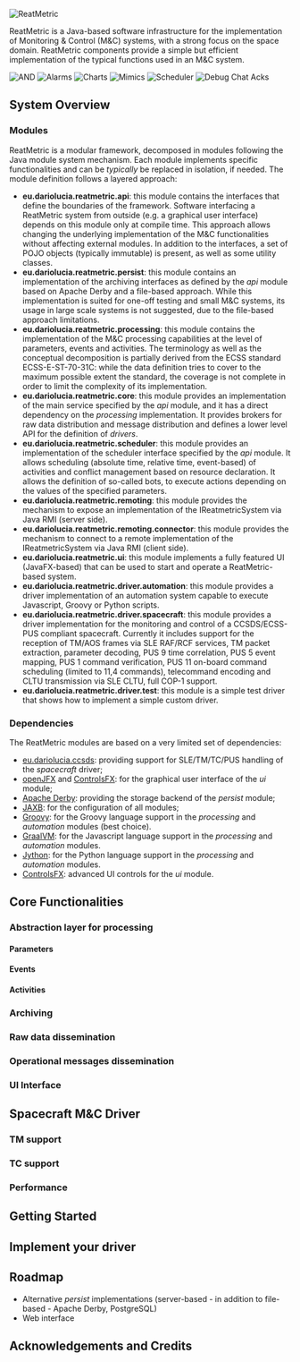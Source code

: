 ![ReatMetric](eu.dariolucia.reatmetric.ui/src/main/resources/eu/dariolucia/reatmetric/ui/fxml/images/logos/logo-full-color-640px.png)

ReatMetric is a Java-based software infrastructure for the implementation of Monitoring & Control (M&C) systems, with a
strong focus on the space domain. ReatMetric components provide a simple but efficient implementation of the typical 
functions used in an M&C system.

![AND](docs/images/reatmetric-and-01.PNG "AND example")
![Alarms](docs/images/reatmetric-alarms-01.PNG "Alarm display example")
![Charts](docs/images/reatmetric-charts-01.PNG "Chart example")
![Mimics](docs/images/reatmetric-mimics-01.PNG "Mimics example")
![Scheduler](docs/images/reatmetric-scheduler-01.PNG "Scheduler example")
![Debug Chat Acks](docs/images/reatmetric-floatings-01.PNG "Chat, debug info, acknowledgement example")
## System Overview

### Modules
ReatMetric is a modular framework, decomposed in modules following the Java module system mechanism. Each module implements specific functionalities and can be _typically_ be replaced in isolation, if needed. The module definition follows a layered approach:
- **eu.dariolucia.reatmetric.api**: this module contains the interfaces that define the boundaries of the framework. Software interfacing a ReatMetric system from outside (e.g. a graphical user interface) depends on this module only at compile time. This approach allows changing the underlying implementation of the M&C functionalities without affecting external modules. In addition to the interfaces, a set of POJO objects (typically immutable) is present, as well as some utility classes.
- **eu.dariolucia.reatmetric.persist**: this module contains an implementation of the archiving interfaces as defined by the _api_ module based on Apache Derby and a file-based approach. While this implementation is suited for one-off testing and small M&C systems, its usage in large scale systems is not suggested, due to the file-based approach limitations.
- **eu.dariolucia.reatmetric.processing**: this module contains the implementation of the M&C processing capabilities at the level of parameters, events and activities. The terminology as well as the conceptual decomposition is partially derived from the ECSS standard ECSS-E-ST-70-31C: while the data definition tries to cover to the maximum possible extent the standard, the coverage is not complete in order to limit the complexity of its implementation.
- **eu.dariolucia.reatmetric.core**: this module provides an implementation of the main service specified by the _api_ module, and it has a direct dependency on the _processing_ implementation. It provides brokers for raw data distribution and message distribution and defines a lower level API for the definition of _drivers_.
- **eu.dariolucia.reatmetric.scheduler**: this module provides an implementation of the scheduler interface specified by the _api_ module. It allows scheduling (absolute time, relative time, event-based) of activities and conflict management based on resource declaration. It allows the definition of so-called bots, to execute actions depending on the values of the specified parameters.
- **eu.dariolucia.reatmetric.remoting**: this module provides the mechanism to expose an implementation of the IReatmetricSystem via Java RMI (server side).
- **eu.dariolucia.reatmetric.remoting.connector**: this module provides the mechanism to connect to a remote implementation of the IReatmetricSystem via Java RMI (client side).
- **eu.dariolucia.reatmetric.ui**: this module implements a fully featured UI (JavaFX-based) that can be used to start and operate a ReatMetric-based system.
- **eu.dariolucia.reatmetric.driver.automation**: this module provides a driver implementation of an automation system capable to execute Javascript, Groovy or Python scripts.
- **eu.dariolucia.reatmetric.driver.spacecraft**: this module provides a driver implementation for the monitoring and control of a CCSDS/ECSS-PUS compliant spacecraft. Currently it includes support for the reception of TM/AOS frames via SLE RAF/RCF services, TM packet extraction, parameter decoding, PUS 9 time correlation, PUS 5 event mapping, PUS 1 command verification, PUS 11 on-board command scheduling (limited to 11,4 commands), telecommand encoding and CLTU transmission via SLE CLTU, full COP-1 support.
- **eu.dariolucia.reatmetric.driver.test**: this module is a simple test driver that shows how to implement a simple custom driver.

### Dependencies
The ReatMetric modules are based on a very limited set of dependencies:
- [eu.dariolucia.ccsds](https://www.github.com/dariol83/ccsds): providing support for SLE/TM/TC/PUS handling of the _spacecraft_ driver;
- [openJFX](https://openjfx.io) and [ControlsFX](https://github.com/controlsfx/controlsfx): for the graphical user interface of the _ui_ module;
- [Apache Derby](http://db.apache.org/derby): providing the storage backend of the _persist_ module;
- [JAXB](https://javaee.github.io/jaxb-v2): for the configuration of all modules;
- [Groovy](https://groovy-lang.org): for the Groovy language support in the _processing_ and _automation_ modules (best choice).
- [GraalVM](https://www.graalvm.org): for the Javascript language support in the _processing_ and _automation_ modules.
- [Jython](https://www.jython.org/): for the Python language support in the _processing_ and _automation_ modules.
- [ControlsFX](https://github.com/controlsfx/controlsfx): advanced UI controls for the _ui_ module.

## Core Functionalities

### Abstraction layer for processing

#### Parameters

#### Events

#### Activities

### Archiving

### Raw data dissemination

### Operational messages dissemination

### UI Interface 

## Spacecraft M&C Driver

### TM support

### TC support

### Performance

## Getting Started

## Implement your driver

## Roadmap
- Alternative _persist_ implementations (server-based - in addition to file-based - Apache Derby, PostgreSQL)
- Web interface

## Acknowledgements and Credits

